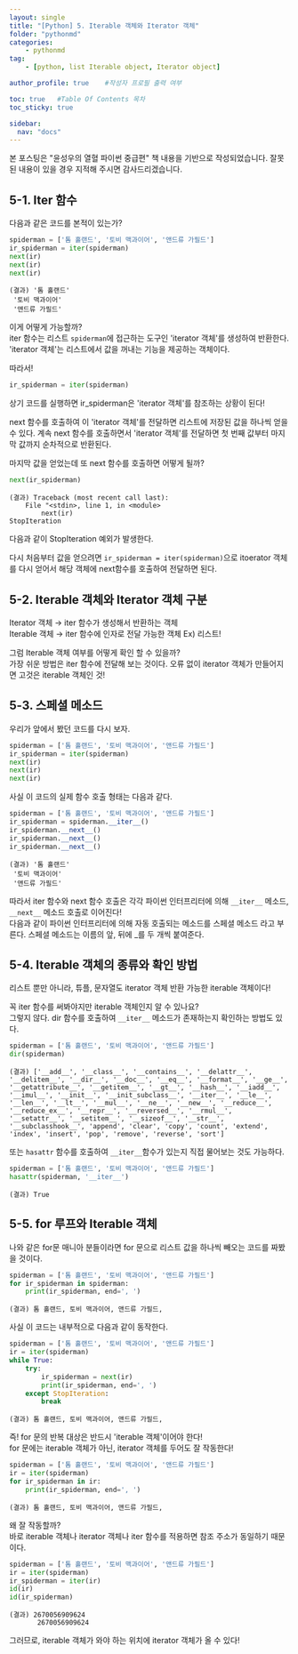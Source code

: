 ```yaml
---
layout: single
title: "[Python] 5. Iterable 객체와 Iterator 객체"
folder: "pythonmd"
categories:
    - pythonmd
tag:
    - [python, list Iterable object, Iterator object]

author_profile: true    #작성자 프로필 출력 여부

toc: true   #Table Of Contents 목차 
toc_sticky: true

sidebar:
  nav: "docs"
---
```


본 포스팅은 "윤성우의 열혈 파이썬 중급편" 책 내용을 기반으로 작성되었습니다.
잘못된 내용이 있을 경우 지적해 주시면 감사드리겠습니다.

## 5-1. Iter 함수

다음과 같은 코드를 본적이 있는가?

```python
spiderman = ['톰 홀랜드', '토비 맥과이어', '앤드류 가필드']
ir_spiderman = iter(spiderman)
next(ir)
next(ir)
next(ir)
```
    (결과) '톰 홀랜드'
     '토비 맥과이어'
     '앤드류 가필드'

이게 어떻게 가능할까?<br/>
iter 함수는 리스트 `spiderman`에 접근하는 도구인 'iterator 객체'를 생성하여 반환한다.
'iterator 객체'는 리스트에서 값을 꺼내는 기능을 제공하는 객체이다.<br/>

따라서!
```python
ir_spiderman = iter(spiderman)
```
상기 코드를 실행하면 ir_spiderman은 'iterator 객체'를 참조하는 상황이 된다!

next 함수를 호출하여 이 'iterator 객체'를 전달하면 리스트에 저장된 값을 하나씩 얻을 수 있다.
계속 next 함수를 호출하면서 'iterator 객체'를 전달하면 첫 번째 값부터 마지막 값까지 순차적으로 반환된다.

마지막 값을 얻었는데 또 next 함수를 호출하면 어떻게 될까?<br/>
```python
next(ir_spiderman)
```
    (결과) Traceback (most recent call last):
        File "<stdin>, line 1, in <module>
            next(ir)
    StopIteration

다음과 같이 StopIteration 예외가 발생한다.

다시 처음부터 값을 얻으려면 `ir_spiderman = iter(spiderman)`으로 itoerator 객체를 다시 얻어서 해당 객체에 next함수를 호출하여 전달하면 된다.

## 5-2. Iterable 객체와 Iterator 객체 구분

Iterator 객체 → iter 함수가 생성해서 반환하는 객체<br/>
Iterable 객체 → iter 함수에 인자로 전달 가능한 객체 Ex) 리스트!

그럼 Iterable 객체 여부를 어떻게 확인 할 수 있을까?<br/>
가장 쉬운 방법은 iter 함수에 전달해 보는 것이다. 오류 없이 iterator 객체가 만들어지면 고것은 iterable 객체인 것!

## 5-3. 스페셜 메소드

우리가 앞에서 봤던 코드를 다시 보자.
```python
spiderman = ['톰 홀랜드', '토비 맥과이어', '앤드류 가필드']
ir_spiderman = iter(spiderman)
next(ir)
next(ir)
next(ir)
```

사실 이 코드의 실제 함수 호출 형태는 다음과 같다.
```python
spiderman = ['톰 홀랜드', '토비 맥과이어', '앤드류 가필드']
ir_spiderman = spiderman.__iter__()
ir_spiderman.__next__()
ir_spiderman.__next__()
ir_spiderman.__next__()
```
    (결과) '톰 홀랜드'
     '토비 맥과이어'
     '앤드류 가필드'

따라서 iter 함수와 next 함수 호출은 각각 파이썬 인터프리터에 의해 `__iter__` 메소드, `__next__` 메소드 호출로 이어진다!<br/>
다음과 같이 파이썬 인터프리터에 의해 자동 호출되는 메소드를 스페셜 메소드 라고 부른다. 스페셜 메소드는 이름의 앞, 뒤에 _를 두 개씩 붙여준다.

## 5-4. Iterable 객체의 종류와 확인 방법

리스트 뿐만 아니라, 튜플, 문자열도 iterator 객체 반환 가능한 iterable 객체이다!

꼭 iter 함수를 써봐야지만 iterable 객체인지 알 수 있나요?<br/>
그렇지 않다. dir 함수를 호출하여 `__iter__` 메소드가 존재하는지 확인하는 방법도 있다.
```python
spiderman = ['톰 홀랜드', '토비 맥과이어', '앤드류 가필드']
dir(spiderman)
```
    (결과) ['__add__', '__class__', '__contains__', '__delattr__', '__delitem__', '__dir__', '__doc__', '__eq__', '__format__', '__ge__', '__getattribute__', '__getitem__', '__gt__', '__hash__', '__iadd__', '__imul__', '__init__', '__init_subclass__', '__iter__', '__le__', '__len__', '__lt__', '__mul__', '__ne__', '__new__', '__reduce__', '__reduce_ex__', '__repr__', '__reversed__', '__rmul__', '__setattr__', '__setitem__', '__sizeof__', '__str__', '__subclasshook__', 'append', 'clear', 'copy', 'count', 'extend', 'index', 'insert', 'pop', 'remove', 'reverse', 'sort']

또는 `hasattr` 함수를 호출하여 `__iter__`함수가 있는지 직접 물어보는 것도 가능하다.
```python
spiderman = ['톰 홀랜드', '토비 맥과이어', '앤드류 가필드']
hasattr(spiderman, '__iter__')
```
    (결과) True

## 5-5. for 루프와 Iterable 객체

나와 같은 for문 매니아 분들이라면 for 문으로 리스트 값을 하나씩 빼오는 코드를 짜봤을 것이다.
```python
spiderman = ['톰 홀랜드', '토비 맥과이어', '앤드류 가필드']
for ir_spiderman in spiderman:
    print(ir_spiderman, end=', ')
```
    (결과) 톰 홀랜드, 토비 맥과이어, 앤드류 가필드,

사실 이 코드는 내부적으로 다음과 같이 동작한다.
```python
spiderman = ['톰 홀랜드', '토비 맥과이어', '앤드류 가필드']
ir = iter(spiderman)
while True:
    try:
        ir_spiderman = next(ir)
        print(ir_spiderman, end=', ')
    except StopIteration:
        break
```
    (결과) 톰 홀랜드, 토비 맥과이어, 앤드류 가필드,

즉! for 문의 반복 대상은 반드시 'iterable 객체'이어야 한다!<br/>
for 문에는 iterable 객체가 아닌, iterator 객체를 두어도 잘 작동한다!

```python
spiderman = ['톰 홀랜드', '토비 맥과이어', '앤드류 가필드']
ir = iter(spiderman)
for ir_spiderman in ir:
    print(ir_spiderman, end=', ')
```
    (결과) 톰 홀랜드, 토비 맥과이어, 앤드류 가필드,

왜 잘 작동할까?<br/>
바로 iterable 객체나 iterator 객체나 iter 함수를 적용하면 참조 주소가 동일하기 때문이다.

```python
spiderman = ['톰 홀랜드', '토비 맥과이어', '앤드류 가필드']
ir = iter(spiderman)
ir_spiderman = iter(ir)
id(ir)
id(ir_spiderman)
```
    (결과) 2670056909624
           2670056909624

그러므로, iterable 객체가 와야 하는 위치에 iterator 객체가 올 수 있다!